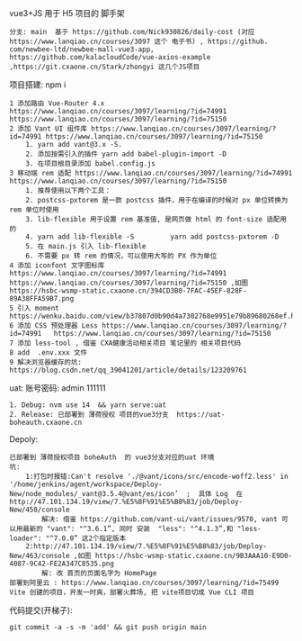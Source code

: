 vue3+JS 用于 H5 项目的 脚手架

    分支: main  基于 https://github.com/Nick930826/daily-cost (对应 https://www.lanqiao.cn/courses/3097 这个 电子书) , https://github.
    com/newbee-ltd/newbee-mall-vue3-app, https://github.com/kalacloudCode/vue-axios-example ,https://git.cxaone.cn/Stark/zhongyi 这几个JS项目

项目搭建:  npm  i
        
    1 添加路由 Vue-Router 4.x  https://www.lanqiao.cn/courses/3097/learning/?id=74991  https://www.lanqiao.cn/courses/3097/learning/?id=75150
    2 添加 Vant UI 组件库 https://www.lanqiao.cn/courses/3097/learning/?id=74991 https://www.lanqiao.cn/courses/3097/learning/?id=75150
        1. yarn add vant@3.x -S.  
        2. 添加按需引入的插件 yarn add babel-plugin-import -D
        3. 在项目根目录添加 babel.config.js
    3 移动端 rem 适配 https://www.lanqiao.cn/courses/3097/learning/?id=74991  https://www.lanqiao.cn/courses/3097/learning/?id=75150
        1. 推荐使用以下两个工具：
        2. postcss-pxtorem 是一款 postcss 插件，用于在编译的时候对 px 单位转换为 rem 单位时使用
        3. lib-flexible 用于设置 rem 基准值, 是网页做 html 的 font-size 适配用的
        4. yarn add lib-flexible -S         yarn add postcss-pxtorem -D
        5. 在 main.js 引入 lib-flexible
        6. 不需要 px 转 rem 的情况，可以使用大写的 PX 作为单位
    4 添加 iconfont 文字图标库 https://www.lanqiao.cn/courses/3097/learning/?id=74991  https://www.lanqiao.cn/courses/3097/learning/?id=75150 ,如图 https://hsbc-wsmp-static.cxaone.cn/394CD3B0-7FAC-45EF-828F-89A38FFA59B7.png
    5 引入 moment https://wenku.baidu.com/view/b37807d0b90d4a7302768e9951e79b89680268ef.html
    6 添加 CSS 预处理器 Less https://www.lanqiao.cn/courses/3097/learning/?id=74991   https://www.lanqiao.cn/courses/3097/learning/?id=75150
    7 添加 less-tool , 借鉴 CXA健康活动相关项目 笔记里的 相关项目代码
    8 add  .env.xxx 文件
    9 解决浏览器缓存的坑: https://blog.csdn.net/qq_39041201/article/details/123209761

uat: 账号密码: admin  111111
    
    1. Debug: nvm use 14  && yarn serve:uat
    2. Release: 已部署到 薄荷授权 项目的vue3分支  https://uat-boheauth.cxaone.cn

Depoly: 

    已部署到 薄荷授权项目 boheAuth  的 vue3分支对应的uat 环境
    坑:
        1:打包时报错:Can't resolve './@vant/icons/src/encode-woff2.less' in '/home/jenkins/agent/workspace/Deploy-New/node_modules/_vant@3.5.4@vant/es/icon’  ;  具体 Log  在 http://47.101.134.19/view/7.%E5%8F%91%E5%B8%83/job/Deploy-New/458/console 
            解决: 借鉴 https://github.com/vant-ui/vant/issues/9570, vant 可以用最新的 "vant": "^3.6.1”, 同时 安装  "less": "^4.1.3”,和 "less-loader": "^7.0.0” 这2个指定版本
        2:http://47.101.134.19/view/7.%E5%8F%91%E5%B8%83/job/Deploy-New/463/console ,如图 https://hsbc-wsmp-static.cxaone.cn/9B3AAA10-E9D0-4087-9C42-FE2A347C8535.png
            解: 改 首页的页面名字为 HomePage
    部署到阿里云 : https://www.lanqiao.cn/courses/3097/learning/?id=75499  Vite 创建的项目，开发一时爽，部署火葬场, 把 vite项目切成 Vue CLI 项目

代码提交(开梯子):  
    
    git commit -a -s -m 'add' && git push origin main

